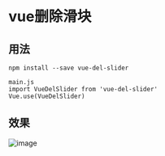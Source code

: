 # vue删除滑块
## 用法
```
npm install --save vue-del-slider

main.js
import VueDelSlider from 'vue-del-slider'
Vue.use(VueDelSlider)
```
## 效果
![image](http://www.chenshujin.cn/example.gif)

